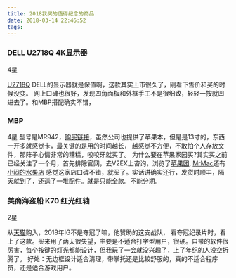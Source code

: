 ```yaml
---
title: 2018我买的值得纪念的商品
date: 2018-03-14 22:46:52
tags:
---
```



### DELL U2718Q 4K显示器
4星

[U2718Q](https://item.jd.com/4585499.html/)  DELL的显示器就是保值啊，这款其实上市很久了，刚看下售价和买的时候没变。
网上口碑也很好，发现四角面板和外框手工不是很细致，轻轻一按就凹进去了。和MBP搭配确实不错，

### MBP
4星
型号是MR942，[购买链接](https://item.taobao.com/item.htm?id=521341279470)，虽然公司也提供了苹果本，但是是13寸的，东西一开多就感觉卡，最关键的是用的时间越长，
越感觉不方便，不敢怕个人存放文件，那阵子心情非常的糟糕，咬咬牙就买了。
为什么要在苹果家园买?其实买之前已经关注了一个月，首先排除官网，去V2EX上咨询，浏览了[苹果团](http://appletuan.com/), [MrMac](http://mrmac.cn/)还有[小闷的水果店](https://appled.cc/)
感觉这家店口碑不错，就买了。实话讲确实还行，发货时顺丰，隔天就到了，还送了一堆配件。就是只能全款。不能分期。


<!--more-->



### 美商海盗船 K70 红光红轴
2星

从[天猫](https://detail.tmall.com/item.htm?id=547397391420&skuId=3328071688652/)购入，2018年IG不是夺冠了嘛，他赞助的这支战队，
看夺冠纪录片时，看上了这款。买来用了两天很失望，主要是不适合打字型用户，很硬。自带的软件很厉害，每个按键的灯光都能设计，但我玩了一会就没兴趣了，上了年纪的人没空折腾了。
好处：无边框设计适合清理，带掌托还是比较舒服的，真的不适合程序员，还是适合游戏用户。

